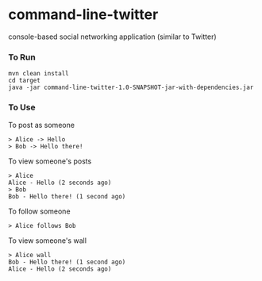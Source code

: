 command-line-twitter
====================

console-based social networking application (similar to Twitter)

### To Run
````
mvn clean install
cd target
java -jar command-line-twitter-1.0-SNAPSHOT-jar-with-dependencies.jar
````

### To Use

To post as someone
````
> Alice -> Hello
> Bob -> Hello there!
````
To view someone's posts
````
> Alice
Alice - Hello (2 seconds ago)
> Bob
Bob - Hello there! (1 second ago)
````
To follow someone
````
> Alice follows Bob
````
To view someone's wall
````
> Alice wall
Bob - Hello there! (1 second ago)
Alice - Hello (2 seconds ago)
````

